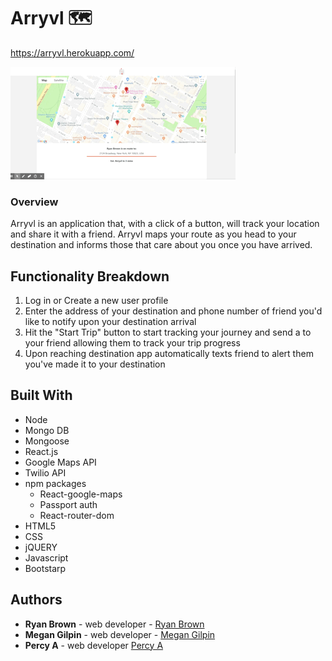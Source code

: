# Arryvl :world_map:
https://arryvl.herokuapp.com/

![Arryvl Demo](demo/arryvl.gif)

### Overview

Arryvl is an application that, with a click of a button, will track your location and share it with a friend. Arryvl maps your route as you head to your destination and informs those that care about you once you have arrived. 

## Functionality Breakdown
  1. Log in or Create a new user profile
  1. Enter the address of your destination and phone number of friend you'd like to notify upon your destination arrival
  1. Hit the "Start Trip" button to start tracking your journey and send a to your friend allowing them to track your trip progress
  1. Upon reaching destination app automatically texts friend to alert them you've made it to your destination

## Built With
* Node 
* Mongo DB
* Mongoose
* React.js
* Google Maps API
* Twilio API
* npm packages
  * React-google-maps
  * Passport auth
  * React-router-dom
* HTML5
* CSS
* jQUERY
* Javascript 
* Bootstarp

## Authors
* **Ryan Brown** - web developer - [Ryan Brown](https://github.com/ryancbrown)
* **Megan Gilpin** - web developer - [Megan Gilpin](https://github.com/megangilpin)
* **Percy A** - web developer [Percy A](https://github.com/Baldy318)
